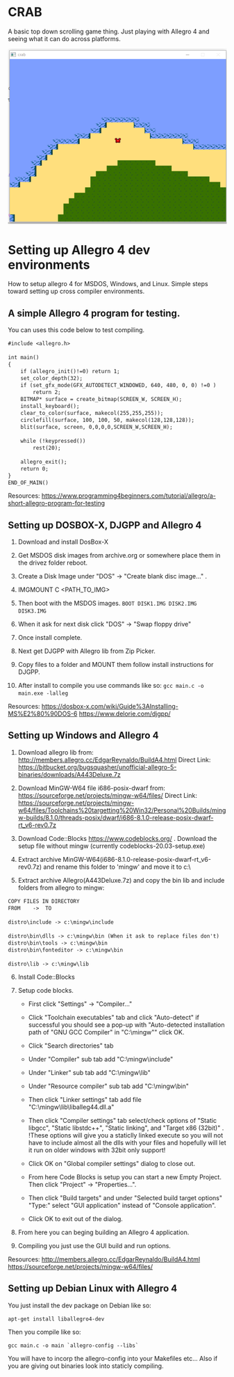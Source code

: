 # CRAB

A basic top down scrolling game thing. Just playing with Allegro 4 and seeing what it can do across platforms.

![Crab Game Thing Screenshot](https://raw.githubusercontent.com/pcbits/crab/main/data/crab-screenshot.png)

# Setting up Allegro 4 dev environments

How to setup allegro 4 for MSDOS, Windows, and Linux. Simple steps toward setting up cross compiler environments.

## A simple Allegro 4 program for testing.

You can uses this code below to test compiling.

```
#include <allegro.h>

int main()
{
    if (allegro_init()!=0) return 1;
    set_color_depth(32);
    if (set_gfx_mode(GFX_AUTODETECT_WINDOWED, 640, 480, 0, 0) !=0 )
        return 2;
    BITMAP* surface = create_bitmap(SCREEN_W, SCREEN_H);
    install_keyboard();
    clear_to_color(surface, makecol(255,255,255));
    circlefill(surface, 100, 100, 50, makecol(128,128,128));
    blit(surface, screen, 0,0,0,0,SCREEN_W,SCREEN_H);

    while (!keypressed())
        rest(20);

    allegro_exit();
    return 0;
}
END_OF_MAIN()
```

Resources:
https://www.programming4beginners.com/tutorial/allegro/a-short-allegro-program-for-testing

## Setting up DOSBOX-X, DJGPP and Allegro 4

1. Download and install DosBox-X

2. Get MSDOS disk images from archive.org or somewhere place them in the drivez folder reboot.

3. Create a Disk Image under "DOS" -> "Create blank disc image..." .

4. IMGMOUNT C <PATH_TO_IMG>

5. Then boot with the MSDOS images. `BOOT DISK1.IMG DISK2.IMG DISK3.IMG`

6. When it ask for next disk click "DOS" -> "Swap floppy drive"

7. Once install complete.

8. Next get DJGPP with Allegro lib from Zip Picker.

9. Copy files to a folder and MOUNT them follow install instructions for DJGPP.

10. After install to compile you use commands like so: `gcc main.c -o main.exe -lalleg`

Resources:
https://dosbox-x.com/wiki/Guide%3AInstalling-MS%E2%80%90DOS-6
https://www.delorie.com/djgpp/

## Setting up Windows and Allegro 4

1. Download allegro lib from: http://members.allegro.cc/EdgarReynaldo/BuildA4.html Direct Link: https://bitbucket.org/bugsquasher/unofficial-allegro-5-binaries/downloads/A443Deluxe.7z

2. Download MinGW-W64 file i686-posix-dwarf from: https://sourceforge.net/projects/mingw-w64/files/ Direct Link: https://sourceforge.net/projects/mingw-w64/files/Toolchains%20targetting%20Win32/Personal%20Builds/mingw-builds/8.1.0/threads-posix/dwarf/i686-8.1.0-release-posix-dwarf-rt_v6-rev0.7z

3. Download Code::Blocks https://www.codeblocks.org/ . Download the setup file without mingw (currently codeblocks-20.03-setup.exe)

4. Extract archive MinGW-W64(i686-8.1.0-release-posix-dwarf-rt_v6-rev0.7z) and rename this folder to 'mingw' and move it to c:\

5. Extract archive Allegro(A443Deluxe.7z) and copy the bin lib and include folders from allegro to mingw:

```
COPY FILES IN DIRECTORY
FROM	->	TO

distro\include -> c:\mingw\include

distro\bin\dlls -> c:\mingw\bin (When it ask to replace files don't)
distro\bin\tools -> c:\mingw\bin
distro\bin\fonteditor -> c:\mingw\bin

distro\lib -> c:\mingw\lib
```

6. Install Code::Blocks

7. Setup code blocks.

	* First click "Settings" -> "Compiler..."

	* Click "Toolchain executables" tab and click "Auto-detect" if successful you should see a pop-up with "Auto-detected installation path of "GNU GCC Compiler" in "C:\mingw"" click OK.

	* Click "Search directories" tab

	* Under "Compiler" sub tab add "C:\mingw\include"

	* Under "Linker" sub tab add "C:\mingw\lib"

	* Under "Resource compiler" sub tab add "C:\mingw\bin"

	* Then click "Linker settings" tab add file "C:\mingw\lib\liballeg44.dll.a"

	* Then click "Compiler settings" tab select/check options of "Static libgcc", "Static libstdc++", "Static linking", and "Target x86 (32bit)" . !These options will give you a staticlly linked execute so you will not have to include almost all the dlls with your files and hopefully will let it run on older windows with 32bit only support!

	* Click OK on "Global compiler settings" dialog to close out.

	* From here Code Blocks is setup you can start a new Empty Project. Then click "Project" -> "Properties...".
	* Then click "Build targets" and under "Selected build target options" "Type:" select "GUI application" instead of "Console application".
	* Click OK to exit out of the dialog.

8. From here you can beging building an Allegro 4 application.

9. Compiling you just use the GUI build and run options.

Resources:
http://members.allegro.cc/EdgarReynaldo/BuildA4.html
https://sourceforge.net/projects/mingw-w64/files/

## Setting up Debian Linux with Allegro 4

You just install the dev package on Debian like so:
```
apt-get install liballegro4-dev
```
Then you compile like so:
```
gcc main.c -o main `allegro-config --libs`
```
You will have to incorp the allegro-config into your Makefiles etc...
Also if you are giving out binaries look into staticly compiling.

